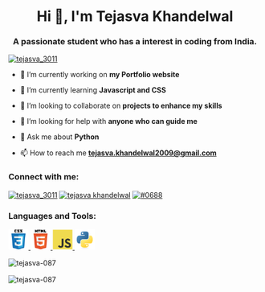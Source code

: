 <h1 align="center">Hi 👋, I'm Tejasva Khandelwal</h1>
<h3 align="center">A passionate student who has a interest in coding from India.</h3>

<p align="left"> <a href="https://twitter.com/tejasva_3011" target="blank"><img src="https://img.shields.io/twitter/follow/tejasva_3011?logo=twitter&style=for-the-badge" alt="tejasva_3011" /></a> </p>

- 🔭 I’m currently working on **my Portfolio website**

- 🌱 I’m currently learning **Javascript and CSS**

- 👯 I’m looking to collaborate on **projects to enhance my skills**

- 🤝 I’m looking for help with **anyone who can guide me**

- 💬 Ask me about **Python**

- 📫 How to reach me **tejasva.khandelwal2009@gmail.com**

<h3 align="left">Connect with me:</h3>
<p align="left">
<a href="https://twitter.com/tejasva_3011" target="blank"><img align="center" src="https://raw.githubusercontent.com/rahuldkjain/github-profile-readme-generator/master/src/images/icons/Social/twitter.svg" alt="tejasva_3011" height="30" width="40" /></a>
<a href="https://linkedin.com/in/tejasva khandelwal" target="blank"><img align="center" src="https://raw.githubusercontent.com/rahuldkjain/github-profile-readme-generator/master/src/images/icons/Social/linked-in-alt.svg" alt="tejasva khandelwal" height="30" width="40" /></a>
<a href="https://discord.gg/#0688" target="blank"><img align="center" src="https://raw.githubusercontent.com/rahuldkjain/github-profile-readme-generator/master/src/images/icons/Social/discord.svg" alt="#0688" height="30" width="40" /></a>
</p>

<h3 align="left">Languages and Tools:</h3>
<p align="left"> <a href="https://www.w3schools.com/css/" target="_blank" rel="noreferrer"> <img src="https://raw.githubusercontent.com/devicons/devicon/master/icons/css3/css3-original-wordmark.svg" alt="css3" width="40" height="40"/> </a> <a href="https://www.w3.org/html/" target="_blank" rel="noreferrer"> <img src="https://raw.githubusercontent.com/devicons/devicon/master/icons/html5/html5-original-wordmark.svg" alt="html5" width="40" height="40"/> </a> <a href="https://developer.mozilla.org/en-US/docs/Web/JavaScript" target="_blank" rel="noreferrer"> <img src="https://raw.githubusercontent.com/devicons/devicon/master/icons/javascript/javascript-original.svg" alt="javascript" width="40" height="40"/> </a> <a href="https://www.python.org" target="_blank" rel="noreferrer"> <img src="https://raw.githubusercontent.com/devicons/devicon/master/icons/python/python-original.svg" alt="python" width="40" height="40"/> </a> </p>

<p><img align="center" src="https://github-readme-stats.vercel.app/api/top-langs?username=tejasva-087&show_icons=true&locale=en&layout=compact" alt="tejasva-087" /></p>

<p><img align="center" src="https://github-readme-streak-stats.herokuapp.com/?user=tejasva-087&" alt="tejasva-087" /></p>
